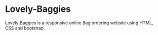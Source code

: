 # Lovely-Baggies
Lovely Baggies is a responsive online Bag ordering website using HTML, CSS and bootstrap.
